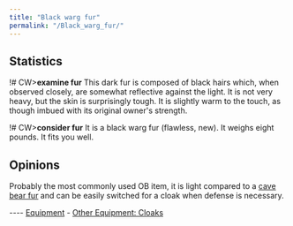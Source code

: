 ```yaml
---
title: "Black warg fur"
permalink: "/Black_warg_fur/"
---
```


## Statistics

!# CW\>**examine fur**
This dark fur is composed of black hairs which, when observed closely,
are
somewhat reflective against the light. It is not very heavy, but the
skin
is surprisingly tough. It is slightly warm to the touch, as though
imbued
with its original owner's strength.

!# CW\>**consider fur**
It is a black warg fur (flawless, new).
It weighs eight pounds.
It fits you well.

## Opinions

Probably the most commonly used OB item, it is light compared to a [cave
bear fur](A_cave-bear_fur "wikilink") and can be easily switched for a
cloak when defense is necessary.


---- [Equipment](Equipment "wikilink") - [Other Equipment:
Cloaks](Cloak "wikilink")